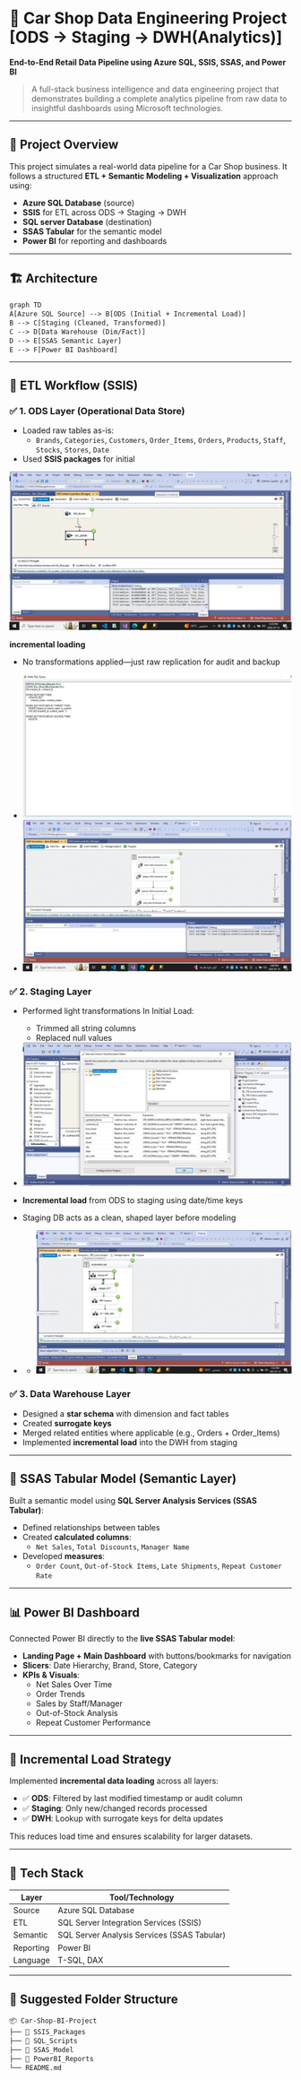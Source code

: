# 🚗 Car Shop Data Engineering Project [ODS → Staging → DWH(Analytics)]

 
**End-to-End Retail Data Pipeline using Azure SQL, SSIS, SSAS, and Power BI**

> A full-stack business intelligence and data engineering project that demonstrates building a complete analytics pipeline from raw data to insightful dashboards using Microsoft technologies.

---

## 📌 Project Overview

This project simulates a real-world data pipeline for a Car Shop business. It follows a structured **ETL + Semantic Modeling + Visualization** approach using:

- **Azure SQL Database** (source)
- **SSIS** for ETL across ODS → Staging → DWH
- **SQL server Database** (destination)
- **SSAS Tabular** for the semantic model
- **Power BI** for reporting and dashboards

---

## 🏗️ Architecture

```mermaid
graph TD
A[Azure SQL Source] --> B[ODS (Initial + Incremental Load)]
B --> C[Staging (Cleaned, Transformed)]
C --> D[Data Warehouse (Dim/Fact)]
D --> E[SSAS Semantic Layer]
E --> F[Power BI Dashboard]
```

---

## 🔄 ETL Workflow (SSIS)

### ✅ 1. ODS Layer (Operational Data Store)
- Loaded raw tables as-is:
  - `Brands`, `Categories`, `Customers`, `Order_Items`, `Orders`, `Products`, `Staff`, `Stocks`, `Stores`, `Date`
- Used **SSIS packages** for initial 
<img src="https://github.com/mohamedabodonia/-Car-Shop-Data-Engineering-Project-ODS-Staging-DWH-Analytics-/blob/main/SSIS%20Package/ODS%20initital%20load.jpeg?raw=true">

**incremental loading**
- No transformations applied—just raw replication for audit and backup
- <img src="https://github.com/mohamedabodonia/-Car-Shop-Data-Engineering-Project-ODS-Staging-DWH-Analytics-/blob/main/SSIS%20Package/incremental%20Load%20using%20Sql.jpeg?raw=true">

- <img src="https://github.com/mohamedabodonia/-Car-Shop-Data-Engineering-Project-ODS-Staging-DWH-Analytics-/blob/main/SSIS%20Package/ODS%20incremental%20Load.jpeg?raw=true">

### ✅ 2. Staging Layer
- Performed light transformations In Initial Load:
  - Trimmed all string columns
  - Replaced null values
 
- <img src="https://github.com/mohamedabodonia/-Car-Shop-Data-Engineering-Project-ODS-Staging-DWH-Analytics-/blob/main/SSIS%20Package/Transformation%20in%20Staging.jpeg?raw=true">
    
- **Incremental load** from ODS to staging using date/time keys
- Staging DB acts as a clean, shaped layer before modeling

- - <img src="https://github.com/mohamedabodonia/-Car-Shop-Data-Engineering-Project-ODS-Staging-DWH-Analytics-/blob/main/SSIS%20Package/Staging%20Incremental%20Load.jpeg?raw=true">

### ✅ 3. Data Warehouse Layer
- Designed a **star schema** with dimension and fact tables
- Created **surrogate keys**
- Merged related entities where applicable (e.g., Orders + Order_Items)
- Implemented **incremental load** into the DWH from staging

---

## 📐 SSAS Tabular Model (Semantic Layer)

Built a semantic model using **SQL Server Analysis Services (SSAS Tabular)**:

- Defined relationships between tables
- Created **calculated columns**:
  - `Net Sales`, `Total Discounts`, `Manager Name`
- Developed **measures**:
  - `Order Count`, `Out-of-Stock Items`, `Late Shipments`, `Repeat Customer Rate`

---

## 📊 Power BI Dashboard

Connected Power BI directly to the **live SSAS Tabular model**:

- **Landing Page + Main Dashboard** with buttons/bookmarks for navigation
- **Slicers**: Date Hierarchy, Brand, Store, Category
- **KPIs & Visuals**:
  - Net Sales Over Time
  - Order Trends
  - Sales by Staff/Manager
  - Out-of-Stock Analysis
  - Repeat Customer Performance

---

## 🔁 Incremental Load Strategy

Implemented **incremental data loading** across all layers:

- ✅ **ODS**: Filtered by last modified timestamp or audit column  
- ✅ **Staging**: Only new/changed records processed  
- ✅ **DWH**: Lookup with surrogate keys for delta updates  

This reduces load time and ensures scalability for larger datasets.

---

## 🧰 Tech Stack

| Layer | Tool/Technology |
|-------|-----------------|
| Source | Azure SQL Database |
| ETL | SQL Server Integration Services (SSIS) |
| Semantic | SQL Server Analysis Services (SSAS Tabular) |
| Reporting | Power BI |
| Language | T-SQL, DAX |

---

## 📁 Suggested Folder Structure

```
📦 Car-Shop-BI-Project
├── 📂 SSIS_Packages
├── 📂 SQL_Scripts
├── 📂 SSAS_Model
├── 📂 PowerBI_Reports
└── README.md
```
